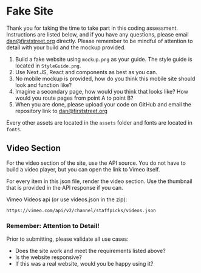 # Fake Site

Thank you for taking the time to take part in this coding assessment. Instructions are listed below, and if you have any questions, please email dan@firststreet.org directly. Please remember to be mindful of attention to detail with your build and the mockup provided.

1. Build a fake website using `mockup.png` as your guide. The style guide is located in `StyleGuide.png`.
2. Use Next.JS, React and components as best as you can.
3. No mobile mockup is provided, how do you think this mobile site should look and function like?
4. Imagine a secondary page, how would you think that looks like? How would you route pages from point A to point B?
5. When you are done, please upload your code on GitHub and email the repository link to dan@firststreet.org

Every other assets are located in the `assets` folder and fonts are located in `fonts`.

## Video Section

For the video section of the site, use the API source. You do not have to build a video player, but you can open the link to Vimeo itself.

For every item in this json file, render the video section. Use the thumbnail that is provided in the API response if you can.

Vimeo Videos api (or use videos.json in the zip):

```
https://vimeo.com/api/v2/channel/staffpicks/videos.json
```

### Remember: Attention to Detail!

Prior to submitting, please validate all use cases:

- Does the site work and meet the requirements listed above?
- Is the website responsive?
- If this was a real website, would you be happy using it?
